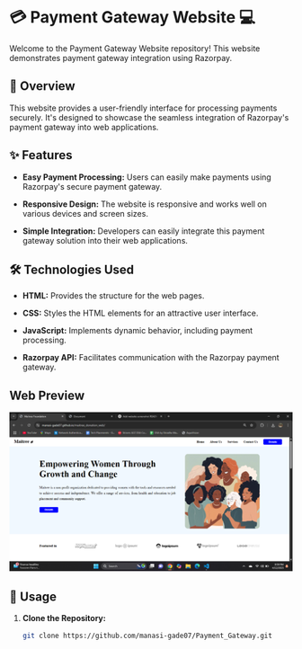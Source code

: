 # 💳 Payment Gateway Website 💻

Welcome to the Payment Gateway Website repository! This website demonstrates payment gateway integration using Razorpay.

## 🌟 Overview

This website provides a user-friendly interface for processing payments securely. It's designed to showcase the seamless integration of Razorpay's payment gateway into web applications.

## ✨ Features

- **Easy Payment Processing:** Users can easily make payments using Razorpay's secure payment gateway.
  
- **Responsive Design:** The website is responsive and works well on various devices and screen sizes.
  
- **Simple Integration:** Developers can easily integrate this payment gateway solution into their web applications.

## 🛠️ Technologies Used

- **HTML:** Provides the structure for the web pages.
  
- **CSS:** Styles the HTML elements for an attractive user interface.
  
- **JavaScript:** Implements dynamic behavior, including payment processing.
  
- **Razorpay API:** Facilitates communication with the Razorpay payment gateway.

 
 ## Web Preview

![Website Preview](https://github.com/manasi-gade07/maitree_donation_web/blob/ad9c239f983c68ce344ba412e7c0814b804240c3/webpreview?raw=true)


## 🚀 Usage

1. **Clone the Repository:**
   ```bash
   git clone https://github.com/manasi-gade07/Payment_Gateway.git




